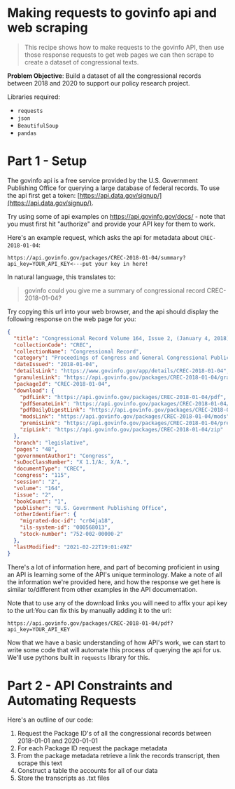 # Making requests to govinfo api and web scraping

> This recipe shows how to make requests to the govinfo API, then use those response requests to get web pages we can then scrape to create a dataset of congressional texts.

**Problem Objective**: Build a dataset of all the congressional records between 2018 and 2020 to support our policy research project. 

Libraries required:

- `requests`
- `json`
- `BeautifulSoup`
- `pandas`

# Part 1 - Setup

The govinfo api is a free service provided by the U.S. Government Publishing Office for querying a large database of federal records. To use the api first get a token: [https://api.data.gov/signup/](https://api.data.gov/signup/). 

Try using some of api examples on https://api.govinfo.gov/docs/ - note that you must first hit "authorize" and provide your API key for them to work. 

Here's an example request, which asks the api for metadata about ```CREC-2018-01-04```:
```
https://api.govinfo.gov/packages/CREC-2018-01-04/summary?api_key=YOUR_API_KEY<---put your key in here!
```

In natural language, this translates to: 
> govinfo could you give me a summary of congressional record CREC-2018-01-04? 

Try copying this url into your web browser, and the api should display the following response on the web page for you:
```JSON
{
  "title": "Congressional Record Volume 164, Issue 2, (January 4, 2018)",
  "collectionCode": "CREC",
  "collectionName": "Congressional Record",
  "category": "Proceedings of Congress and General Congressional Publications",
  "dateIssued": "2018-01-04",
  "detailsLink": "https://www.govinfo.gov/app/details/CREC-2018-01-04",
  "granulesLink": "https://api.govinfo.gov/packages/CREC-2018-01-04/granules?offset=0&pageSize=100",
  "packageId": "CREC-2018-01-04",
  "download": {
    "pdfLink": "https://api.govinfo.gov/packages/CREC-2018-01-04/pdf",
    "pdfSenateLink": "https://api.govinfo.gov/packages/CREC-2018-01-04/pdf/senate",
    "pdfDailyDigestLink": "https://api.govinfo.gov/packages/CREC-2018-01-04/pdf/dailydigest",
    "modsLink": "https://api.govinfo.gov/packages/CREC-2018-01-04/mods",
    "premisLink": "https://api.govinfo.gov/packages/CREC-2018-01-04/premis",
    "zipLink": "https://api.govinfo.gov/packages/CREC-2018-01-04/zip"
  },
  "branch": "legislative",
  "pages": "48",
  "governmentAuthor1": "Congress",
  "suDocClassNumber": "X 1.1/A:, X/A.",
  "documentType": "CREC",
  "congress": "115",
  "session": "2",
  "volume": "164",
  "issue": "2",
  "bookCount": "1",
  "publisher": "U.S. Government Publishing Office",
  "otherIdentifier": {
    "migrated-doc-id": "cr04ja18",
    "ils-system-id": "000568013",
    "stock-number": "752-002-00000-2"
  },
  "lastModified": "2021-02-22T19:01:49Z"
}
```

There's a lot of information here, and part of becoming proficient in using an API is learning some of the API's unique terminology. Make a note of all the information we're provided here, and how the response we get here is similar to/different from other examples in the API documentation. 

Note that to use any of the download links you will need to affix your api key to the url:You can fix this by manually adding it to the url:
```
https://api.govinfo.gov/packages/CREC-2018-01-04/pdf?api_key=YOUR_API_KEY
```

Now that we have a basic understanding of how API's work, we can start to write some code that will automate this process of querying the api for us. We'll use pythons built in `requests` library for this.

# Part 2 - API Constraints and Automating Requests 

Here's an outline of our code:

1. Request the Package ID's of all the congressional records between 2018-01-01 and 2020-01-01
2. For each Package ID request the package metadata
3. From the package metadata retrieve a link the records transcript, then scrape this text
4. Construct a table the accounts for all of our data
5. Store the transcripts as .txt files

